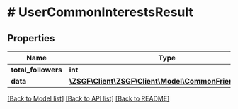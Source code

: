 # # UserCommonInterestsResult

## Properties

Name | Type | Description | Notes
------------ | ------------- | ------------- | -------------
**total_followers** | **int** |  | [optional]
**data** | [**\ZSGF\Client\ZSGF\Client\Model\CommonFriendModel[]**](CommonFriendModel.md) |  | [optional]

[[Back to Model list]](../../README.md#models) [[Back to API list]](../../README.md#endpoints) [[Back to README]](../../README.md)
